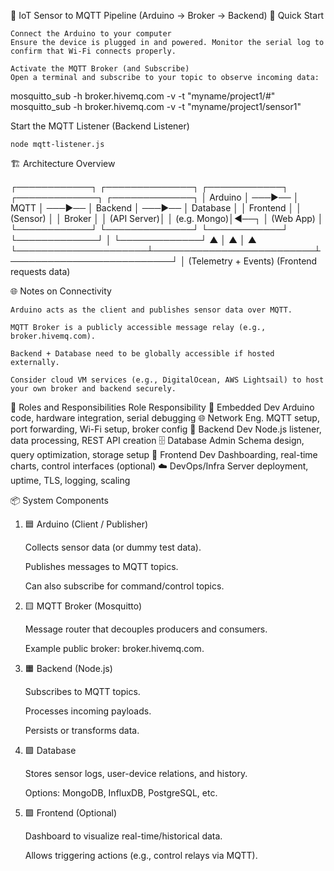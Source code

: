 📡 IoT Sensor to MQTT Pipeline (Arduino → Broker → Backend)
🔧 Quick Start

    Connect the Arduino to your computer
    Ensure the device is plugged in and powered. Monitor the serial log to confirm that Wi-Fi connects properly.

    Activate the MQTT Broker (and Subscribe)
    Open a terminal and subscribe to your topic to observe incoming data:

mosquitto_sub -h broker.hivemq.com -v -t "myname/project1/#"
mosquitto_sub -h broker.hivemq.com -v -t "myname/project1/sensor1"

Start the MQTT Listener (Backend Listener)

    node mqtt-listener.js


🏗 Architecture Overview

┌────────────┐        ┌──────────────┐        ┌────────────┐        ┌─────────────┐        ┌─────────────┐
│  Arduino   │ ───▶── │   MQTT       │ ───▶── │  Backend    │ ───▶── │   Database   │        │   Frontend   │
│  (Sensor)  │        │  Broker      │        │ (API Server)│        │ (e.g. Mongo)│◀──┐     │ (Web App)    │
└────────────┘        └──────────────┘        └────────────┘        └─────────────┘  │     └─────────────┘
         ▲                     │                          ▲                          │             ▲
         └─────────────────────┴──────────────────────────┴──────────────────────────┘             │
                        (Telemetry + Events)                                       (Frontend requests data)


🌐 Notes on Connectivity

    Arduino acts as the client and publishes sensor data over MQTT.

    MQTT Broker is a publicly accessible message relay (e.g., broker.hivemq.com).

    Backend + Database need to be globally accessible if hosted externally.

    Consider cloud VM services (e.g., DigitalOcean, AWS Lightsail) to host your own broker and backend securely.


🧠 Roles and Responsibilities
        Role	        Responsibility
    🧩 Embedded Dev	Arduino code, hardware integration, serial debugging
    🌐 Network Eng.	MQTT setup, port forwarding, Wi-Fi setup, broker config
    🔧 Backend Dev	Node.js listener, data processing, REST API creation
    🗄 Database Admin	Schema design, query optimization, storage setup
    🎨 Frontend Dev	Dashboarding, real-time charts, control interfaces (optional)
    ☁️ DevOps/Infra	Server deployment, uptime, TLS, logging, scaling





📦 System Components
1. 🟦 Arduino (Client / Publisher)

    Collects sensor data (or dummy test data).

    Publishes messages to MQTT topics.

    Can also subscribe for command/control topics.

2. 🟨 MQTT Broker (Mosquitto)

    Message router that decouples producers and consumers.

    Example public broker: broker.hivemq.com.

3. 🟧 Backend (Node.js)

    Subscribes to MQTT topics.

    Processes incoming payloads.

    Persists or transforms data.

4. 🟪 Database

    Stores sensor logs, user-device relations, and history.

    Options: MongoDB, InfluxDB, PostgreSQL, etc.

5. 🟩 Frontend (Optional)

    Dashboard to visualize real-time/historical data.

    Allows triggering actions (e.g., control relays via MQTT).